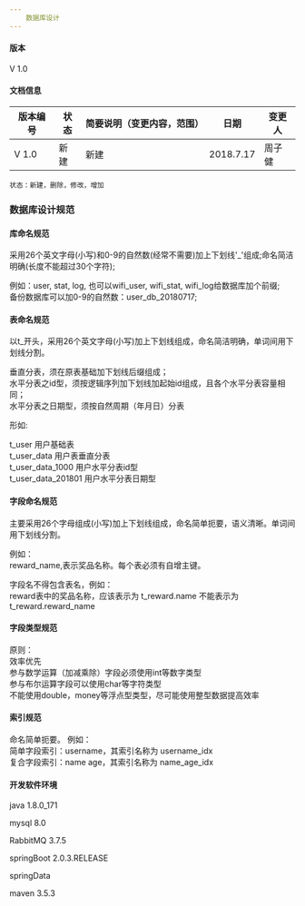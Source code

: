 ```yaml
---
    数据库设计
---
```

#### 版本

 V 1.0
 
####  文档信息

版本编号 | 状态 | 简要说明（变更内容，范围）| 日期 | 变更人
---|--- |--- | --- | ---
V 1.0 | 新建 | 新建 | 2018.7.17| 周子健


```
状态：新建，删除，修改，增加
```

### 数据库设计规范

#### 库命名规范

 采用26个英文字母(小写)和0-9的自然数(经常不需要)加上下划线'_'组成;命名简洁明确(长度不能超过30个字符);  
 
 例如：user, stat, log, 也可以wifi_user, wifi_stat, wifi_log给数据库加个前缀;  
 备份数据库可以加0-9的自然数：user_db_20180717;

#### 表命名规范
以t_开头，采用26个英文字母(小写)加上下划线组成，命名简洁明确，单词间用下划线分割。

垂直分表，须在原表基础加下划线后缀组成；  
水平分表之id型，须按逻辑序列加下划线加起始id组成，且各个水平分表容量相同；  
水平分表之日期型，须按自然周期（年月日）分表  

形如: 

t_user          用户基础表   
t_user_data     用户表垂直分表     
t_user_data_1000 用户水平分表id型  
t_user_data_201801 用户水平分表日期型

#### 字段命名规范
主要采用26个字母组成(小写)加上下划线组成，命名简单扼要，语义清晰。单词间用下划线分割。

例如：  
reward_name,表示奖品名称。每个表必须有自增主键。

字段名不得包含表名，例如：       
reward表中的奖品名称，应该表示为 t_reward.name 不能表示为 t_reward.reward_name


#### 字段类型规范
原则：  
效率优先  
参与数学运算（加减乘除）字段必须使用int等数字类型  
参与布尔运算字段可以使用char等字符类型  
不能使用double，money等浮点型类型，尽可能使用整型数据提高效率


#### 索引规范
命名简单扼要。
例如：     
简单字段索引：username，其索引名称为 username_idx  
复合字段索引：name age，其索引名称为 name_age_idx



#### 开发软件环境
java 1.8.0_171

mysql 8.0

RabbitMQ 3.7.5

springBoot 2.0.3.RELEASE

springData

maven 3.5.3





